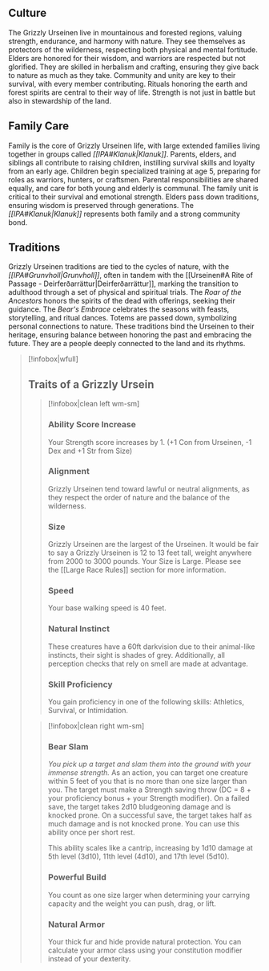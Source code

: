 ## Culture
The Grizzly Urseinen live in mountainous and forested regions, valuing strength, endurance, and harmony with nature. They see themselves as protectors of the wilderness, respecting both physical and mental fortitude. Elders are honored for their wisdom, and warriors are respected but not glorified. They are skilled in herbalism and crafting, ensuring they give back to nature as much as they take. Community and unity are key to their survival, with every member contributing. Rituals honoring the earth and forest spirits are central to their way of life. Strength is not just in battle but also in stewardship of the land.
## Family Care
Family is the core of Grizzly Urseinen life, with large extended families living together in groups called *[[IPA#Klanuk|Klanuk]]*. Parents, elders, and siblings all contribute to raising children, instilling survival skills and loyalty from an early age. Children begin specialized training at age 5, preparing for roles as warriors, hunters, or craftsmen. Parental responsibilities are shared equally, and care for both young and elderly is communal. The family unit is critical to their survival and emotional strength. Elders pass down traditions, ensuring wisdom is preserved through generations. The *[[IPA#Klanuk|Klanuk]]* represents both family and a strong community bond.
## Traditions
Grizzly Urseinen traditions are tied to the cycles of nature, with the *[[IPA#Grunvholl|Grunvholl]]*, often in tandem with the [[Urseinen#A Rite of Passage - Deirferðarrättur|Deirferðarrättur]], marking the transition to adulthood through a set of physical and spiritual trials. The *Roar of the Ancestors* honors the spirits of the dead with offerings, seeking their guidance. The *Bear's Embrace* celebrates the seasons with feasts, storytelling, and ritual dances. Totems are passed down, symbolizing personal connections to nature. These traditions bind the Urseinen to their heritage, ensuring balance between honoring the past and embracing the future. They are a people deeply connected to the land and its rhythms.
> [!infobox|wfull] 
> ## Traits of a Grizzly Ursein
> 
> > [!infobox|clean left wm-sm]
> > ### Ability Score Increase
> > Your Strength score increases by 1.
> > (+1 Con from Urseinen, -1 Dex and +1 Str from Size)
> >
> > ### Alignment
> > Grizzly Urseinen tend toward lawful or neutral alignments, as they respect the order of nature and the balance of the wilderness.
> > ### Size
> > Grizzly Urseinen are the largest of the Urseinen. It would be fair to say a Grizzly Urseinen is 12 to 13 feet tall, weight anywhere from 2000 to 3000 pounds. Your Size is Large. Please see the [[Large Race Rules]] section for more information.
> > ### Speed 
> > Your base walking speed is 40 feet.
> > ### Natural Instinct
> > These creatures have a 60ft darkvision due to their animal-like instincts, their sight is shades of grey. Additionally, all perception checks that rely on smell are made at advantage.
> > ### Skill Proficiency
> > You gain proficiency in one of the following skills: Athletics, Survival, or Intimidation.
>
> >[!infobox|clean right wm-sm]
> >### Bear Slam
> >_You pick up a target and slam them into the ground with your immense strength._
> >As an action, you can target one creature within 5 feet of you that is no more than one size larger than you. The target must make a Strength saving throw (DC = 8 + your proficiency bonus + your Strength modifier). On a failed save, the target takes 2d10 bludgeoning damage and is knocked prone. On a successful save, the target takes half as much damage and is not knocked prone. You can use this ability once per short rest. 
> >
> >This ability scales like a cantrip, increasing by 1d10 damage at 5th level (3d10), 11th level (4d10), and 17th level (5d10).
> >### Powerful Build
> >You count as one size larger when determining your carrying capacity and the weight you can push, drag, or lift.
> >### Natural Armor
> >Your thick fur and hide provide natural protection. You can calculate your armor class using your constitution modifier instead of your dexterity.